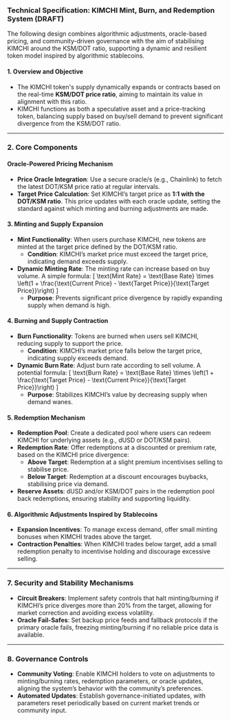 ### **Technical Specification: KIMCHI Mint, Burn, and Redemption System (DRAFT)** 

The following design combines algorithmic adjustments, oracle-based pricing, and community-driven governance with the aim of stabilising KIMCHI around the KSM/DOT ratio, supporting a dynamic and resilient token model inspired by algorithmic stablecoins.

#### **1. Overview and Objective**
   - The KIMCHI token's supply dynamically expands or contracts based on the real-time **KSM/DOT price ratio**, aiming to maintain its value in alignment with this ratio.
   - KIMCHI functions as both a speculative asset and a price-tracking token, balancing supply based on buy/sell demand to prevent significant divergence from the KSM/DOT ratio.
---

### **2. Core Components**

#### **Oracle-Powered Pricing Mechanism**
   - **Price Oracle Integration**: Use a secure oracle/s (e.g., Chainlink) to fetch the latest DOT/KSM price ratio at regular intervals.
   - **Target Price Calculation**: Set KIMCHI’s target price as **1:1 with the DOT/KSM ratio**. This price updates with each oracle update, setting the standard against which minting and burning adjustments are made.

#### **3. Minting and Supply Expansion**
   - **Mint Functionality**: When users purchase KIMCHI, new tokens are minted at the target price defined by the DOT/KSM ratio.
      - **Condition**: KIMCHI’s market price must exceed the target price, indicating demand exceeds supply.
   - **Dynamic Minting Rate**: The minting rate can increase based on buy volume. A simple formula:
     \[
     \text{Mint Rate} = \text{Base Rate} \times \left(1 + \frac{\text{Current Price} - \text{Target Price}}{\text{Target Price}}\right)
     \]
      - **Purpose**: Prevents significant price divergence by rapidly expanding supply when demand is high.

#### **4. Burning and Supply Contraction**
   - **Burn Functionality**: Tokens are burned when users sell KIMCHI, reducing supply to support the price.
      - **Condition**: KIMCHI’s market price falls below the target price, indicating supply exceeds demand.
   - **Dynamic Burn Rate**: Adjust burn rate according to sell volume. A potential formula:
     \[
     \text{Burn Rate} = \text{Base Rate} \times \left(1 + \frac{\text{Target Price} - \text{Current Price}}{\text{Target Price}}\right)
     \]
      - **Purpose**: Stabilizes KIMCHI’s value by decreasing supply when demand wanes.

#### **5. Redemption Mechanism**
   - **Redemption Pool**: Create a dedicated pool where users can redeem KIMCHI for underlying assets (e.g., dUSD or DOT/KSM pairs).
   - **Redemption Rate**: Offer redemptions at a discounted or premium rate, based on the KIMCHI price divergence:
      - **Above Target**: Redemption at a slight premium incentivises selling to stabilise price.
      - **Below Target**: Redemption at a discount encourages buybacks, stabilising price via demand.
   - **Reserve Assets**: dUSD and/or KSM/DOT pairs in the redemption pool back redemptions, ensuring stability and supporting liquidity.

#### **6. Algorithmic Adjustments Inspired by Stablecoins**
   - **Expansion Incentives**: To manage excess demand, offer small minting bonuses when KIMCHI trades above the target.
   - **Contraction Penalties**: When KIMCHI trades below target, add a small redemption penalty to incentivise holding and discourage excessive selling.

---

### **7. Security and Stability Mechanisms**

- **Circuit Breakers**: Implement safety controls that halt minting/burning if KIMCHI’s price diverges more than 20% from the target, allowing for market correction and avoiding excess volatility.
- **Oracle Fail-Safes**: Set backup price feeds and fallback protocols if the primary oracle fails, freezing minting/burning if no reliable price data is available.

---

### **8. Governance Controls**

- **Community Voting**: Enable KIMCHI holders to vote on adjustments to minting/burning rates, redemption parameters, or oracle updates, aligning the system’s behavior with the community’s preferences.
- **Automated Updates**: Establish governance-initiated updates, with parameters reset periodically based on current market trends or community input.
